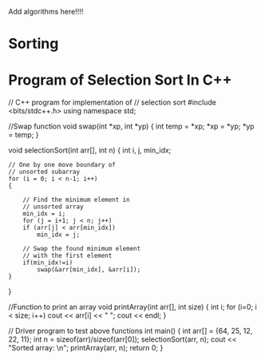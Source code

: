 Add algorithms here!!!!
# Sorting 
# Program of Selection Sort In C++
// C++ program for implementation of
// selection sort
#include <bits/stdc++.h>
using namespace std;

//Swap function
void swap(int *xp, int *yp)
{
	int temp = *xp;
	*xp = *yp;
	*yp = temp;
}

void selectionSort(int arr[], int n)
{
	int i, j, min_idx;

	// One by one move boundary of
	// unsorted subarray
	for (i = 0; i < n-1; i++)
	{
	
		// Find the minimum element in
		// unsorted array
		min_idx = i;
		for (j = i+1; j < n; j++)
		if (arr[j] < arr[min_idx])
			min_idx = j;

		// Swap the found minimum element
		// with the first element
		if(min_idx!=i)
			swap(&arr[min_idx], &arr[i]);
	}
}

//Function to print an array
void printArray(int arr[], int size)
{
	int i;
	for (i=0; i < size; i++)
		cout << arr[i] << " ";
	cout << endl;
}

// Driver program to test above functions
int main()
{
	int arr[] = {64, 25, 12, 22, 11};
	int n = sizeof(arr)/sizeof(arr[0]);
	selectionSort(arr, n);
	cout << "Sorted array: \n";
	printArray(arr, n);
	return 0;
}
